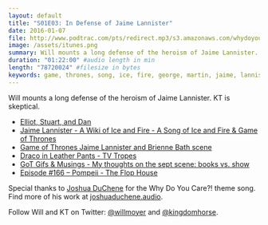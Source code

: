 ```yaml
---
layout: default
title: "S01E03: In Defense of Jaime Lannister"
date: 2016-01-07
file: http://www.podtrac.com/pts/redirect.mp3/s3.amazonaws.com/whydoyoucare.fm/Why+Do+You+Care+-+S01E03.mp3
image: /assets/itunes.png
summary: Will mounts a long defense of the heroism of Jaime Lannister. KT is skeptical.
duration: "01:22:00" #audio length in min
length: "78720024" #filesize in bytes
keywords: game, thrones, song, ice, fire, george, martin, jaime, lannister, stark, cersei, tyrion
---
```


Will mounts a long defense of the heroism of Jaime Lannister. KT is skeptical.

<ul>
<li><a href="http://www.flophousepodcast.com/">Elliot, Stuart, and Dan</a></li>
<li><a href="http://awoiaf.westeros.org/index.php/Jaime_Lannister">Jaime Lannister - A Wiki of Ice and Fire - A Song of Ice and Fire &amp; Game of Thrones</a></li>
<li><a href="https://www.youtube.com/watch?v=rBb3Q8VdYas">Game of Thrones Jaime Lannister and Brienne Bath scene</a></li>
<li><a href="http://tvtropes.org/pmwiki/pmwiki.php/Main/DracoInLeatherPants">Draco in Leather Pants - TV Tropes</a></li>
<li><a href="http://gotgifsandmusings.tumblr.com/post/119606279755/my-thoughts-on-the-sept-scene-books-vs-show">GoT Gifs &amp; Musings - My thoughts on the sept scene: books vs. show</a></li>
<li><a href="http://www.flophousepodcast.com/2014/11/858/">Episode #166 &#8211; Pompeii - The Flop House</a></li>
</ul>

Special thanks to [Joshua DuChene](http://joshuaduchene.audio) for the Why Do You Care?! theme song. Find more of his work at [joshuaduchene.audio](http://joshuaduchene.audio).

Follow Will and KT on Twitter: [@willmoyer](https://twitter.com/willmoyer) and [@kingdomhorse](https://twitter.com/kingdomhorse). 